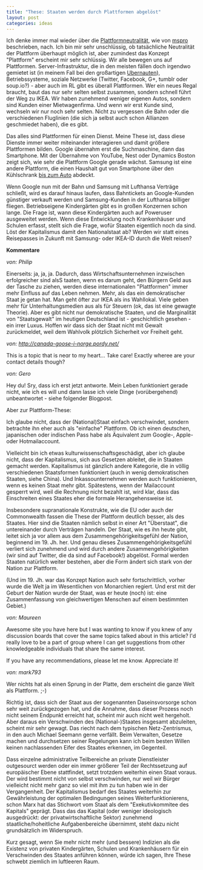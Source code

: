 ```yaml
---
title: "These: Staaten werden durch Plattformen abgelöst"
layout: post
categories: ideas
---
```

Ich denke immer mal wieder über die <a href="http://www.ctrl-verlust.net/glossar/plattformneutralitat/">Plattformneutralität</a>, wie von <a href="https://twitter.com/mspro">mspro</a> beschrieben, nach. Ich bin mir sehr unschlüssig, ob tatsächliche Neutralität der Plattform überhaupt möglich ist, aber zumindest das Konzept "Plattform" erscheint mir sehr schlüssig. Wir alle bewegen uns auf Plattformen. Server-Infrastruktur, die in den meisten fällen doch irgendwo gemietet ist (in meinem Fall bei den großartigen <a href="https://uberspace.de/">Ubernauten</a>), Betriebssysteme, soziale Netzwerke (Twitter, Facebook, G+, tumblr oder soup.io?) - aber auch im RL gibt es überall Plattformen. Wer ein neues Regal braucht, baut das nur sehr selten selbst zusammen, sondern schnell führt der Weg zu IKEA. Wir haben zunehmend weniger eigenen Autos, sondern sind Kunden einer Mietwagenfirma. Und wenn wir erst Kunde sind, wechseln wir nur noch sehr selten. Nicht zu vergessen die Bahn oder die verschiedenen Fluglinien (die sich ja selbst auch schon Allianzen geschmiedet haben), die es gibt.

Das alles sind Plattformen für einen Dienst. Meine These ist, dass diese Dienste immer weiter miteinander interagieren und damit größere Plattformen bilden. Google übernahm erst die Suchmaschine, dann das Smartphone. Mit der Übernahme von YouTube, Nest oder Dynamics Boston zeigt sich, wie sehr die Plattform Google gerade wächst. Samsung ist eine andere Plattform, die einen Haushalt gut von Smartphone über den Kühlschrank <a href="https://de.wikipedia.org/wiki/Renault_Samsung_Motors">bis zum Auto</a> abdeckt.

Wenn Google nun mit der Bahn und Samsung mit Lufthansa Verträge schließt, wird es darauf hinaus laufen, dass Bahntickets an Google-Kunden günstiger verkauft werden und Samsung-Kunden in der Lufthansa billiger fliegen. Betriebseigene Kindergärten gibt es in großen Konzernen schon lange. Die Frage ist, wann diese Kindergärten auch auf Poweruser ausgeweitet werden. Wenn diese Entwicklung noch Krankenhäuser und Schulen erfasst, stellt sich die Frage, wofür Staaten eigentlich noch da sind.
Löst der Kapitalismus damit den Nationalstaat ab? Werden wir statt eines Reisepasses in Zukunft mit Samsung- oder IKEA-ID durch die Welt reisen?
		

__Kommentare__
			
_von: Philip_
			
Einerseits: ja, ja, ja. Dadurch, dass Wirtschaftsunternehmen inzwischen erfolgreicher sind alsS taaten, wenn es darum geht, den Bürgern Geld aus der Tasche zu ziehen, werden diese internationalen "Plattformen" immer mehr Einfluss auf das Leben nehmen. Mehr, als das ein demokratischer Staat je getan hat. Man geht öfter zur IKEA als ins Wahllokal. Viele geben mehr für Unterhaltungsmedien aus als für Steuern (ok, das ist eine gewagte Theorie). Aber es gibt nicht nur demokratische Staaten, und die Marginalität von "Staatsgewalt" im heutigen Deutschland ist - geschichtlich gesehen - ein irrer Luxus. Hoffen wir dass sich der Staat nicht mit Gewalt zurückmeldet, weil dem Wahlvolk plötzlich Sicherheit vor Freiheit geht.

			
_von: http://canada-goose-i-norge.pordy.net/_
			
This iѕ a topic that is neɑr to my heart...
Takе care! Exactly whereе are yoսr contact details though?

			
_von: Gero_
			
Hey du! Sry, dass ich erst jetzt antworte. Mein Leben funktioniert gerade nicht, wie ich es will und dann lasse ich viele Dinge (vorübergehend) unbeantwortet - siehe folgender Blogpost.

Aber zur Plattform-These:

Ich glaube nicht, dass der (National)Staat einfach verschwindet, sondern betrachte ihn eher auch als "einfache" Plattform. Ob ich einen deutschen, japanischen oder indischen Pass habe als Äquivalent zum Google-, Apple- oder Hotmailaccount.

Vielleicht bin ich etwas kulturwissenschaftsgeschädigt, aber ich glaube nicht, dass der Kapitalismus, sich aus Gesetzen ableitet, die in Staaten gemacht werden. Kapitalismus ist gänzlich andere Kategorie, die in völlig verschiedenen Staatsformen funktioniert (auch in wenig demokratischen Staaten, siehe China). Und Inkassounternehmen werden auch funktionieren, wenn es keinen Staat mehr gibt. Spätestens, wenn der Mailaccount gesperrt wird, weil die Rechnung nicht bezahlt ist, wird klar, dass das Einschreiten eines Staates eher die formale Herangehensweise ist.

Insbesondere supranationale Konstrukte, wie die EU oder auch der Commonwealth fassen die These der Plattform deutlich besser, als des Staates. Hier sind die Staaten nämlich selbst in einer Art "Überstaat", die untereinander durch Verträgen handeln.
Der Staat, wie es ihn heute gibt, leitet sich ja vor allem aus dem Zusammengehörigkeitsgefühl der Nation, beginnend im 19. Jh. her. Und genau dieses Zusammengehörigkeitsgefühl verliert sich zunehmend und wird durch andere Zusammengehörigkeiten (wir sind auf Twitter, die da sind auf Facebook!) abgelöst.
Formal werden Staaten natürlich weiter bestehen, aber die Form ändert sich stark von der Nation zur Plattform. 

(Und im 19. Jh. war das Konzept Nation auch sehr fortschrittlich, vorher wurde die Welt ja im Wesentlichen von Monarchien regiert. Und erst mit der Geburt der Nation wurde der Staat, was er heute (noch) ist: eine Zusammenfassung von gleichwertigen Menschen auf einem bestimmten Gebiet.)

			
_von: Maureen_
			
Awesome site you have here but I was wanting to know if you 
knew of any discussion boards that cover the same topics talked 
about in this article? I'd really love to be a part of group where I can get suggestions from other 
knowledgeable individuals that share the same interest.

If you have any recommendations, please let me know. Appreciate it!

			
_von: mark793_
			
Wer nichts hat als einen Sprung in der Platte, dem erscheint die ganze Welt als Plattform. ;-)

Richtig ist, dass sich der Staat aus der sogenannten Daseinsvorsorge schon sehr weit zurückgezogen hat, und die Annahme, dass dieser Prozess noch nicht seinem Endpunkt erreicht hat, scheint mir auch nicht weit hergeholt. Aber daraus ein Verschwinden des (National-)Staates insgesamt abzuleiten, scheint mir sehr gewagt. Das riecht nach dem typischen Netz-Zentrismus, in den auch Michael Seemann gerne verfällt. Beim Verwalten, Gesetze machen und durchsetzen seiner Regelungen kann ich beim besten Willen keinen nachlassenden Eifer des Staates erkennen, im Gegenteil. 

Dass einzelne administrative Teilbereiche an private Dienstleister outgesourct werden oder ein immer größerer Teil der Rechtssetzung auf europäischer Ebene stattfindet, setzt  trotzdem weiterhin einen Staat voraus. Der wird bestimmt nicht von selbst verschwinden, nur weil wir Bürger vielleicht nicht mehr ganz so viel mit ihm zu tun haben wie in der Vergangenheit. Der Kapitalismus bedarf des Staates weiterhin zur Gewährleistung der optimalen Bedingungen seines Weiterfunktionierens, schon Marx hat das Stichwort vom Staat als dem "Exekutivkommitee des Kapitals" geprägt. Dass das das Kapital (oder weniger ideologisch ausgedrückt: der privatwirtschaftliche Sektor) zunehmend staatliche/hoheitliche Aufgabenbereiche übernimmt, steht dazu nicht grundsätzlich im Widerspruch. 

Kurz gesagt, wenn Sie mehr nicht mehr (und bessere) Indizien als die Existenz von privaten Kindergärten, Schulen und Krankenhäusern für ein Verschwinden des Staates anführen können, würde ich sagen, Ihre These schwebt ziemlich im luftleeren Raum.

